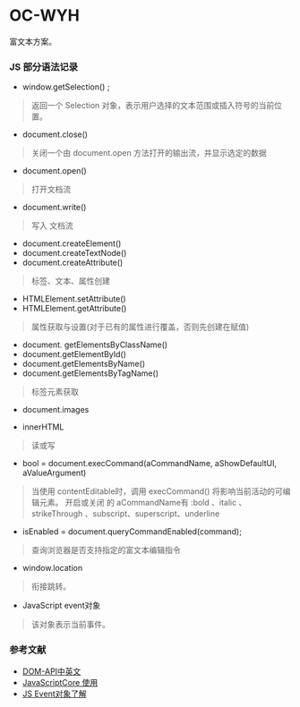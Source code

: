 # OC-WYH
富文本方案。

### JS 部分语法记录
* window.getSelection() ;
> 返回一个  Selection 对象，表示用户选择的文本范围或插入符号的当前位置。

* document.close()
> 关闭一个由 document.open 方法打开的输出流，并显示选定的数据

* document.open()
> 打开文档流

* document.write()
> 写入 文档流

* document.createElement()
* document.createTextNode()
* document.createAttribute()
> 标签、文本、属性创建

* HTMLElement.setAttribute()
* HTMLElement.getAttribute()
> 属性获取与设置(对于已有的属性进行覆盖，否则先创建在赋值)

* document. getElementsByClassName()
* document.getElementById()
* document.getElementsByName()
* document.getElementsByTagName()
>  标签元素获取

* document.images
>

* innerHTML
> 读或写

* bool = document.execCommand(aCommandName, aShowDefaultUI, aValueArgument)
> 当使用 contentEditable时，调用 execCommand() 将影响当前活动的可编辑元素。
  开启或关闭 的 aCommandName有 :bold 、italic 、strikeThrough 、subscript、superscript、underline

* isEnabled = document.queryCommandEnabled(command);
> 查询浏览器是否支持指定的富文本编辑指令

* window.location
> 衔接跳转。

* JavaScript event对象
> 该对象表示当前事件。


### 参考文献
* [DOM-API中英文](https://developer.mozilla.org/zh-CN/docs/Web/API)
* [JavaScriptCore 使用](http://www.jianshu.com/p/a329cd4a67ee)
* [JS Event对象了解](http://www.itxueyuan.org/view/6340.html)
